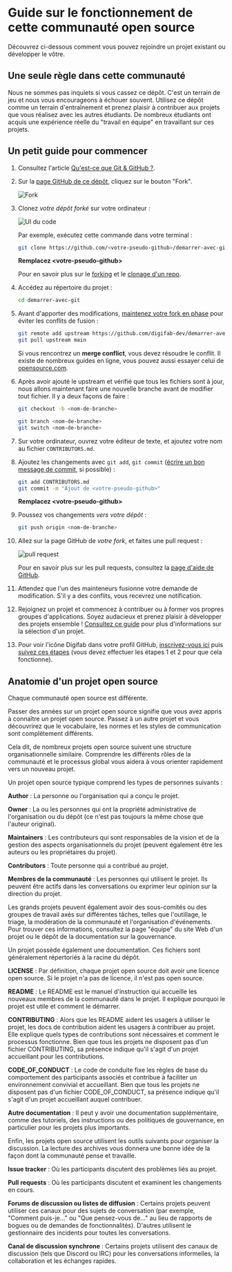 # Guide sur le fonctionnement de cette communauté open source

Découvrez ci-dessous comment vous pouvez rejoindre un projet existant ou développer le vôtre.

## Une seule règle dans cette communauté

Nous ne sommes pas inquiets si vous cassez ce dépôt. C'est un terrain de jeu et nous vous encourageons à échouer souvent. Utilisez ce dépôt comme un terrain d'entraînement et prenez plaisir à contribuer aux projets que vous réalisez avec les autres étudiants. De nombreux étudiants ont acquis une expérience réelle du "travail en équipe" en travaillant sur ces projets.

## Un petit guide pour commencer

1. Consultez l'article [Qu'est-ce que Git & GitHub ?](Commandes_git.pdf).

2. Sur la [page GitHub de ce dépôt](https://github.com/digifab-dev/demarrer-avec-git), cliquez sur le bouton "Fork".

   ![Fork](https://docs.github.com/assets/cb-28613/images/help/repository/fork_button.png)

3. Clonez _votre dépôt forké_ sur votre ordinateur :

   ![UI du code](https://docs.github.com/assets/images/help/repository/code-button.png)

    Par exemple, exécutez cette commande dans votre terminal :

    ```bash
    git clone https://github.com/<votre-pseudo-github>/demarrer-avec-git.git
    ```

    **Remplacez \<votre-pseudo-github\>**

    Pour en savoir plus sur le [forking](https://help.github.com/en/github/getting-started-with-github/fork-a-repo) et le [clonage d'un repo](https://docs.github.com/en/github/creating-cloning-and-archiving-repositories/cloning-a-repository).

4. Accédez au répertoire du projet :

    ```bash
    cd demarrer-avec-git
    ```

5. Avant d'apporter des modifications, [maintenez votre fork en phase](https://www.freecodecamp.org/news/how-to-sync-your-fork-with-the-original-git-repository/) pour éviter les conflits de fusion :

    ```bash
    git remote add upstream https://github.com/digifab-dev/demarrer-avec-git.git
    git pull upstream main
    ```

    Si vous rencontrez un **merge conflict**, vous devez résoudre le conflit. Il existe de nombreux guides en ligne, vous pouvez aussi essayer celui de [opensource.com](https://opensource.com/article/20/4/git-merge-conflict).

6. Après avoir ajouté le upstream et vérifié que tous les fichiers sont à jour, nous allons maintenant faire une nouvelle branche avant de modifier tout fichier. Il y a deux façons de faire :

    ```bash
    git checkout -b <nom-de-branche>
    ```

    ```bash
    git branch <nom-de-branche>
    git switch <nom-de-branche>
    ```

7. Sur votre ordinateur, ouvrez votre éditeur de texte, et ajoutez votre nom au fichier `CONTRIBUTORS.md`.

8. Ajoutez les changements avec `git add`, `git commit` ([écrire un bon message de commit](https://chris.beams.io/posts/git-commit/), si possible) :

    ```bash
    git add CONTRIBUTORS.md
    git commit -m "Ajout de <votre-pseudo-github>"
    ```

    **Remplacez \<votre-pseudo-github\>**

9. Poussez vos changements _vers votre dépôt_ :

    ```bash
    git push origin <nom-de-branche> 
    ```

10. Allez sur la page GitHub de _votre fork_, et faites une pull request :

    ![pull request](https://help.github.com/assets/images/help/pull_requests/choose-base-and-compare-branches.png)

    Pour en savoir plus sur les pull requests, consultez la [page d'aide de GitHub](https://help.github.com/en/github/collaborating-with-issues-and-pull-requests/creating-a-pull-request).

11. Attendez que l'un des mainteneurs fusionne votre demande de modification. S'il y a des conflits, vous recevrez une notification.

12. Rejoignez un projet et commencez à contribuer ou à former vos propres groupes d'applications. Soyez audacieux et prenez plaisir à développer des projets ensemble ! [Consultez ce guide](https://github.com/digifab-dev/demarrer-avec-git/blob/main/Pour_bien_démarrer.md) pour plus d'informations sur la sélection d'un projet.

13. Pour voir l'icône Digifab dans votre profil GitHub, [inscrivez-vous ici](https://digifab-github.herokuapp.com/) puis [suivez ces étapes](https://help.github.com/articles/publicizing-or-hiding-organization-membership/) (vous devez effectuer les étapes 1 et 2 pour que cela fonctionne).

## Anatomie d'un projet open source

Chaque communauté open source est différente.

Passer des années sur un projet open source signifie que vous avez appris à connaître _un_ projet open source. Passez à un autre projet et vous découvrirez que le vocabulaire, les normes et les styles de communication sont complètement différents.

Cela dit, de nombreux projets open source suivent une structure organisationnelle similaire. Comprendre les différents rôles de la communauté et le processus global vous aidera à vous orienter rapidement vers un nouveau projet.

Un projet open source typique comprend les types de personnes suivants :

**Author** : La personne ou l'organisation qui a conçu le projet.

**Owner** : La ou les personnes qui ont la propriété administrative de l'organisation ou du dépôt (ce n'est pas toujours la même chose que l'auteur original).

**Maintainers** : Les contributeurs qui sont responsables de la vision et de la gestion des aspects organisationnels du projet (peuvent également être les auteurs ou les propriétaires du projet).

**Contributors** : Toute personne qui a contribué au projet.

**Membres de la communauté** : Les personnes qui utilisent le projet. Ils peuvent être actifs dans les conversations ou exprimer leur opinion sur la direction du projet.

Les grands projets peuvent également avoir des sous-comités ou des groupes de travail axés sur différentes tâches, telles que l'outillage, le triage, la modération de la communauté et l'organisation d'événements. Pour trouver ces informations, consultez la page "équipe" du site Web d'un projet ou le dépôt de la documentation sur la gouvernance.

Un projet possède également une documentation. Ces fichiers sont généralement répertoriés à la racine du dépôt.

**LICENSE** : Par définition, chaque projet open source doit avoir une licence open source. Si le projet n'a pas de licence, il n'est pas open source.

**README** : Le README est le manuel d'instruction qui accueille les nouveaux membres de la communauté dans le projet. Il explique pourquoi le projet est utile et comment le démarrer.

**CONTRIBUTING** : Alors que les README aident les usagers à utiliser le projet, les docs de contribution aident les usagers à contribuer au projet. Elle explique quels types de contributions sont nécessaires et comment le processus fonctionne. Bien que tous les projets ne disposent pas d'un fichier CONTRIBUTING, sa présence indique qu'il s'agit d'un projet accueillant pour les contributions.

**CODE_OF_CONDUCT** : Le code de conduite fixe les règles de base du comportement des participants associés et contribue à faciliter un environnement convivial et accueillant. Bien que tous les projets ne disposent pas d'un fichier CODE_OF_CONDUCT, sa présence indique qu'il s'agit d'un projet accueillant auquel contribuer.

**Autre documentation** : Il peut y avoir une documentation supplémentaire, comme des tutoriels, des instructions ou des politiques de gouvernance, en particulier pour les projets plus importants.

Enfin, les projets open source utilisent les outils suivants pour organiser la discussion. La lecture des archives vous donnera une bonne idée de la façon dont la communauté pense et travaille.

**Issue tracker** : Où les participants discutent des problèmes liés au projet.

**Pull requests** : Où les participants discutent et examinent les changements en cours.

**Forums de discussion ou listes de diffusion** : Certains projets peuvent utiliser ces canaux pour des sujets de conversation (par exemple, "Comment puis-je..." ou "Que pensez-vous de..." au lieu de rapports de bogues ou de demandes de fonctionnalités). D'autres utilisent le gestionnaire des incidents pour toutes les conversations.

**Canal de discussion synchrone** : Certains projets utilisent des canaux de discussion (tels que Discord ou IRC) pour les conversations informelles, la collaboration et les échanges rapides.
